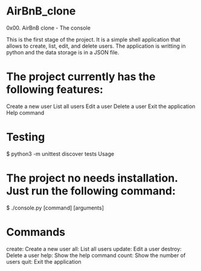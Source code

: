 # AirBnB_clone
0x00. AirBnB clone - The console

This is the first stage of the project. It is a simple shell application that allows to create, list, edit, and delete users. The application is writting in python and the data storage is in a JSON file.

# The project currently has the following features:

Create a new user
List all users
Edit a user
Delete a user
Exit the application
Help command
# Testing
$ python3 -m unittest discover tests
Usage
# The project no needs installation. Just run the following command:

$ ./console.py [command] [arguments]
# Commands
create: Create a new user
all: List all users
update: Edit a user
destroy: Delete a user
help: Show the help command
count: Show the number of users
quit: Exit the application
